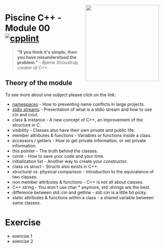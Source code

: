 <p align="center">
  <img align ="right"
    height="250"
    width="240"
    src="https://www.42lausanne.ch/wp-content/uploads/2021/01/42_logo.svg"
  >
</p>

# Piscine C++ - Module 00 <span allign ="right">[![cpplint](https://img.shields.io/github/workflow/status/cpp-linter/cpp-linter-action/cpp-linter?label=cpp-linter&logo=Github&style=plastic)](https://github.com/cpp-linter/cpp-linter-action/actions/workflows/cpp-linter.yml)</span>
> **“If you think it's simple, then you have misunderstood the problem.”** - *Bjarne Stroustrup, creator of C++.*
## Theory of the module
To see more about one subject please click on the link:
- [namespaces][1] - How to preventing name conflicts in large projects. 
- [stdio streams][2] - Presentation of what is a stdio stream and how to use cin and cout.
- class & instance - A new concept of C++, an improvement of the structure in C.
- visibility - Classes also have their own private and public life.
- member attributes & functions - Variables or functions inside a class.
- accessors / getters - How to get private information, or set private information.
- this pointer - The truth behind the classes.
- const - How to save your code and your time.
- initialization list - Another way to create your constructor.
- class vs struct - Structs also exists in C++.
- structural vs. physical comparison - introduction to the equivalence of two classes.
- non member attributes & functions - C++ is not all about classes.
- C++ string - You won't use char * anymore, std::strings are the best.
- difference between std::cin and getline - std::cin is a little bit picky.
- static attributes & functions within a class - a shared variable between same classes.
# Exercise
- exercise 1
- exercise 2

[1]: https://github.com/TomWeimer/CPP_Module_00/wiki/namespaces
[2]: https://github.com/TomWeimer/CPP_Module_00/wiki/stdio-streams
[3]: https://github.com/TomWeimer/CPP_Module_02
[4]: https://github.com/TomWeimer/CPP_Module_03
[5]: https://github.com/TomWeimer/CPP_Module_04
[6]: https://github.com/TomWeimer/CPP_Module_05
[7]: https://github.com/TomWeimer/CPP_Module_06
[8]: https://github.com/TomWeimer/CPP_Module_07
[9]: https://github.com/TomWeimer/CPP_Module_08
[10]: https://github.com/TomWeimer/CPP_Module_00/tree/main/ex00
[11]: https://github.com/TomWeimer/CPP_Module_00/tree/main/ex01
[12]: https://github.com/TomWeimer/CPP_Module_00/blob/main/fr.subject.pdf
